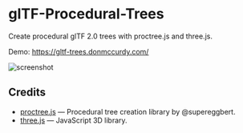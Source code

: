# glTF-Procedural-Trees

Create procedural glTF 2.0 trees with proctree.js and three.js.

Demo: https://gltf-trees.donmccurdy.com/

![screenshot](https://user-images.githubusercontent.com/1848368/32983757-dd478ca4-cc4e-11e7-85dd-c0a680f7a1a8.png)

## Credits

* [proctree.js](https://github.com/supereggbert/proctree.js) — Procedural tree creation library by @supereggbert.
* [three.js](https://threejs.org/) — JavaScript 3D library.

